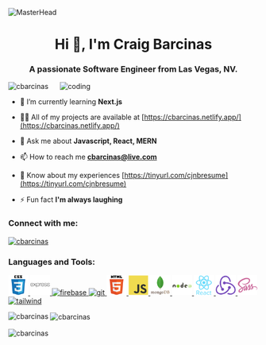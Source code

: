 ![MasterHead](https://media.licdn.com/dms/image/C5616AQEuqf6qnXKQeA/profile-displaybackgroundimage-shrink_350_1400/0/1641996122854?e=1688601600&v=beta&t=NFZaW6hKnBjkZhjzUUm6CUZc-K-9J0BOV2Hukrsjv9I)



<h1 align="center">Hi 👋, I'm Craig Barcinas</h1>
<h3 align="center">A passionate Software Engineer from Las Vegas, NV.</h3>



<img align="right" alt="coding" width="400" src="https://camo.githubusercontent.com/c1dcb74cc1c1835b1d716f5051499a2814c683c806b15f04b0eba492863703e9/68747470733a2f2f63646e2e6472696262626c652e636f6d2f75736572732f3733303730332f73637265656e73686f74732f363538313234332f6176656e746f2e676966">

<p align="left"> <img src="https://komarev.com/ghpvc/?username=cbarcinas&label=Profile%20views&color=0e75b6&style=flat" alt="cbarcinas" /> </p>

- 🌱 I’m currently learning **Next.js**

- 👨‍💻 All of my projects are available at [https://cbarcinas.netlify.app/](https://cbarcinas.netlify.app/)

- 💬 Ask me about **Javascript, React, MERN**

- 📫 How to reach me **cbarcinas@live.com**

- 📄 Know about my experiences [https://tinyurl.com/cjnbresume](https://tinyurl.com/cjnbresume)

- ⚡ Fun fact **I'm always laughing**

<h3 align="left">Connect with me:</h3>
<p align="left">
<a href="https://linkedin.com/in/cbarcinas" target="blank"><img align="center" src="https://raw.githubusercontent.com/rahuldkjain/github-profile-readme-generator/master/src/images/icons/Social/linked-in-alt.svg" alt="cbarcinas" height="30" width="40" /></a>
</p>

<h3 align="left">Languages and Tools:</h3>
<p align="left"> <a href="https://www.w3schools.com/css/" target="_blank" rel="noreferrer"> <img src="https://raw.githubusercontent.com/devicons/devicon/master/icons/css3/css3-original-wordmark.svg" alt="css3" width="40" height="40"/> </a> <a href="https://expressjs.com" target="_blank" rel="noreferrer"> <img src="https://raw.githubusercontent.com/devicons/devicon/master/icons/express/express-original-wordmark.svg" alt="express" width="40" height="40"/> </a> <a href="https://firebase.google.com/" target="_blank" rel="noreferrer"> <img src="https://www.vectorlogo.zone/logos/firebase/firebase-icon.svg" alt="firebase" width="40" height="40"/> </a> <a href="https://git-scm.com/" target="_blank" rel="noreferrer"> <img src="https://www.vectorlogo.zone/logos/git-scm/git-scm-icon.svg" alt="git" width="40" height="40"/> </a> <a href="https://www.w3.org/html/" target="_blank" rel="noreferrer"> <img src="https://raw.githubusercontent.com/devicons/devicon/master/icons/html5/html5-original-wordmark.svg" alt="html5" width="40" height="40"/> </a> <a href="https://developer.mozilla.org/en-US/docs/Web/JavaScript" target="_blank" rel="noreferrer"> <img src="https://raw.githubusercontent.com/devicons/devicon/master/icons/javascript/javascript-original.svg" alt="javascript" width="40" height="40"/> </a> <a href="https://www.mongodb.com/" target="_blank" rel="noreferrer"> <img src="https://raw.githubusercontent.com/devicons/devicon/master/icons/mongodb/mongodb-original-wordmark.svg" alt="mongodb" width="40" height="40"/> </a> <a href="https://nodejs.org" target="_blank" rel="noreferrer"> <img src="https://raw.githubusercontent.com/devicons/devicon/master/icons/nodejs/nodejs-original-wordmark.svg" alt="nodejs" width="40" height="40"/> </a> <a href="https://reactjs.org/" target="_blank" rel="noreferrer"> <img src="https://raw.githubusercontent.com/devicons/devicon/master/icons/react/react-original-wordmark.svg" alt="react" width="40" height="40"/> </a> <a href="https://redux.js.org" target="_blank" rel="noreferrer"> <img src="https://raw.githubusercontent.com/devicons/devicon/master/icons/redux/redux-original.svg" alt="redux" width="40" height="40"/> </a> <a href="https://sass-lang.com" target="_blank" rel="noreferrer"> <img src="https://raw.githubusercontent.com/devicons/devicon/master/icons/sass/sass-original.svg" alt="sass" width="40" height="40"/> </a> <a href="https://tailwindcss.com/" target="_blank" rel="noreferrer"> <img src="https://www.vectorlogo.zone/logos/tailwindcss/tailwindcss-icon.svg" alt="tailwind" width="40" height="40"/> </a> </p>

<p><img align="left" src="https://github-readme-stats.vercel.app/api/top-langs?username=cbarcinas&show_icons=true&locale=en&layout=compact" alt="cbarcinas" /></p>

<p>&nbsp;<img align="center" src="https://github-readme-stats.vercel.app/api?username=cbarcinas&show_icons=true&locale=en" alt="cbarcinas" /></p>

<p><img align="center" src="https://github-readme-streak-stats.herokuapp.com/?user=cbarcinas&" alt="cbarcinas" /></p>
